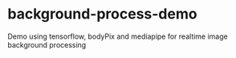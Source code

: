 # background-process-demo
Demo using tensorflow, bodyPix and mediapipe for realtime image background processing
